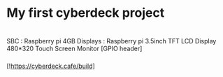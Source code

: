 # My first cyberdeck project

# 

SBC : Raspberry pi 4GB
Displays : Raspberry pi 3.5inch TFT LCD Display 480*320 Touch Screen Monitor [GPIO header]



### 

[!https://cyberdeck.cafe/build]